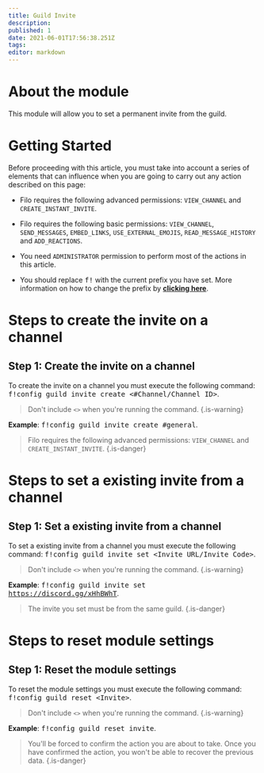 ```yaml
---
title: Guild Invite
description:
published: 1
date: 2021-06-01T17:56:38.251Z
tags:
editor: markdown
---
```


# About the module

This module will allow you to set a permanent invite from the guild.

# Getting Started

Before proceeding with this article, you must take into account a series of elements that can influence when you are going to carry out any action described on this page:

- Filo requires the following advanced permissions: ``VIEW_CHANNEL`` and ``CREATE_INSTANT_INVITE``.

- Filo requires the following basic permissions: ``VIEW_CHANNEL``, ``SEND_MESSAGES``, ``EMBED_LINKS``, ``USE_EXTERNAL_EMOJIS``, ``READ_MESSAGE_HISTORY`` and ``ADD_REACTIONS``.

- You need ``ADMINISTRATOR`` permission to perform most of the actions in this article.

- You should replace <kbd>f!</kbd> with the current prefix you have set. More information on how to change the prefix by **[clicking here](es/modules/prefix)**.

# Steps to create the invite on a channel

## **Step 1**: Create the invite on a channel

To create the invite on a channel you must execute the following command: <kbd>f!config guild invite create \<#Channel/Channel ID></kbd>.

> Don't include ``<>`` when you're running the command.
{.is-warning}

**Example**: <kbd>f!config guild invite create #general</kbd>.

> Filo requires the following advanced permissions: ``VIEW_CHANNEL`` and ``CREATE_INSTANT_INVITE``.
{.is-danger}

# Steps to set a existing invite from a channel

## **Step 1**: Set a existing invite from a channel

To set a existing invite from a channel you must execute the following command: <kbd>f!config guild invite set \<Invite URL/Invite Code></kbd>.

> Don't include ``<>`` when you're running the command.
{.is-warning}

**Example**: <kbd>f!config guild invite set https://discord.gg/xHhBWhT</kbd>.

> The invite you set must be from the same guild.
{.is-danger}

# Steps to reset module settings

## **Step 1**: Reset the module settings

To reset the module settings you must execute the following command: <kbd>f!config guild reset \<Invite></kbd>.

> Don't include ``<>`` when you're running the command.
{.is-warning}

**Example**: <kbd>f!config guild reset invite</kbd>.

> You'll be forced to confirm the action you are about to take. Once you have confirmed the action, you won't be able to recover the previous data.
{.is-danger}
